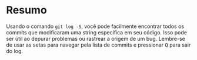 # Resumo

Usando o comando `git log -S`, você pode facilmente encontrar todos os commits que modificaram uma string específica em seu código. Isso pode ser útil ao depurar problemas ou rastrear a origem de um bug. Lembre-se de usar as setas para navegar pela lista de commits e pressionar <kbd>Q</kbd> para sair do log.
